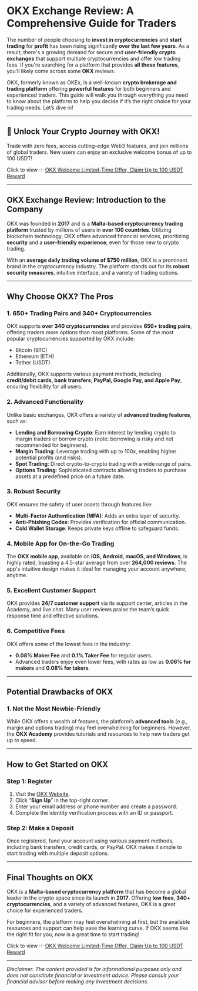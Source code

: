# OKX Exchange Review: A Comprehensive Guide for Traders

The number of people choosing to **invest in cryptocurrencies** and **start trading** for **profit** has been rising significantly **over the last few years**. As a result, there's a growing demand for secure and **user-friendly crypto exchanges** that support multiple cryptocurrencies and offer low trading fees. If you're searching for a platform that provides **all these features**, you’ll likely come across some **OKX** reviews.

OKX, formerly known as OKEx, is a well-known **crypto brokerage and trading platform** offering **powerful features** for both beginners and experienced traders. This guide will walk you through everything you need to know about the platform to help you decide if it’s the right choice for your trading needs. Let’s dive in!

---

## 🚀 Unlock Your Crypto Journey with OKX!

Trade with zero fees, access cutting-edge Web3 features, and join millions of global traders. New users can enjoy an exclusive welcome bonus of up to 100 USDT! 

Click to view ☞ [OKX Welcome Limited-Time Offer, Claim Up to 100 USDT Reward](https://bit.ly/OKXe)

---

## OKX Exchange Review: Introduction to the Company

OKX was founded in **2017** and is a **Malta-based cryptocurrency trading platform** trusted by millions of users in **over 100 countries**. Utilizing blockchain technology, OKX offers advanced financial services, prioritizing **security** and a **user-friendly experience**, even for those new to crypto trading.

With an **average daily trading volume of $750 million**, OKX is a prominent brand in the cryptocurrency industry. The platform stands out for its **robust security measures**, intuitive interface, and a variety of trading options.

---

## Why Choose OKX? The Pros

### 1. 650+ Trading Pairs and 340+ Cryptocurrencies

OKX supports **over 340 cryptocurrencies** and provides **650+ trading pairs**, offering traders more options than most platforms. Some of the most popular cryptocurrencies supported by OKX include:

- Bitcoin (BTC)
- Ethereum (ETH)
- Tether (USDT)

Additionally, OKX supports various payment methods, including **credit/debit cards, bank transfers, PayPal, Google Pay, and Apple Pay**, ensuring flexibility for all users.

### 2. Advanced Functionality

Unlike basic exchanges, OKX offers a variety of **advanced trading features**, such as:

- **Lending and Borrowing Crypto**: Earn interest by lending crypto to margin traders or borrow crypto (note: borrowing is risky and not recommended for beginners).
- **Margin Trading**: Leverage trading with up to 100x, enabling higher potential profits (and risks).
- **Spot Trading**: Direct crypto-to-crypto trading with a wide range of pairs.
- **Options Trading**: Sophisticated contracts allowing traders to purchase assets at a predefined price on a future date.

### 3. Robust Security

OKX ensures the safety of user assets through features like:

- **Multi-Factor Authentication (MFA)**: Adds an extra layer of security.
- **Anti-Phishing Codes**: Provides verification for official communication.
- **Cold Wallet Storage**: Keeps private keys offline to safeguard funds.

### 4. Mobile App for On-the-Go Trading

The **OKX mobile app**, available on **iOS, Android, macOS, and Windows**, is highly rated, boasting a 4.5-star average from over **264,000 reviews**. The app's intuitive design makes it ideal for managing your account anywhere, anytime.

### 5. Excellent Customer Support

OKX provides **24/7 customer support** via its support center, articles in the Academy, and live chat. Many user reviews praise the team’s quick response time and effective solutions.

### 6. Competitive Fees

OKX offers some of the lowest fees in the industry:

- **0.08% Maker Fee** and **0.1% Taker Fee** for regular users.
- Advanced traders enjoy even lower fees, with rates as low as **0.06% for makers** and **0.08% for takers**.

---

## Potential Drawbacks of OKX

### 1. Not the Most Newbie-Friendly

While OKX offers a wealth of features, the platform’s **advanced tools** (e.g., margin and options trading) may feel overwhelming for beginners. However, the **OKX Academy** provides tutorials and resources to help new traders get up to speed.

---

## How to Get Started on OKX

### Step 1: Register

1. Visit the [OKX Website](https://bit.ly/OKXe).
2. Click “**Sign Up**” in the top-right corner.
3. Enter your email address or phone number and create a password.
4. Complete the identity verification process with an ID or passport.

### Step 2: Make a Deposit

Once registered, fund your account using various payment methods, including bank transfers, credit cards, or PayPal. OKX makes it simple to start trading with multiple deposit options.

---

## Final Thoughts on OKX

OKX is a **Malta-based cryptocurrency platform** that has become a global leader in the crypto space since its launch in **2017**. Offering **low fees**, **340+ cryptocurrencies**, and a variety of advanced features, OKX is a great choice for experienced traders.

For beginners, the platform may feel overwhelming at first, but the available resources and support can help ease the learning curve. If OKX seems like the right fit for you, now is a great time to start trading!

Click to view ☞ [OKX Welcome Limited-Time Offer, Claim Up to 100 USDT Reward](https://bit.ly/OKXe)

---

*Disclaimer: The content provided is for informational purposes only and does not constitute financial or investment advice. Please consult your financial advisor before making any investment decisions.*
